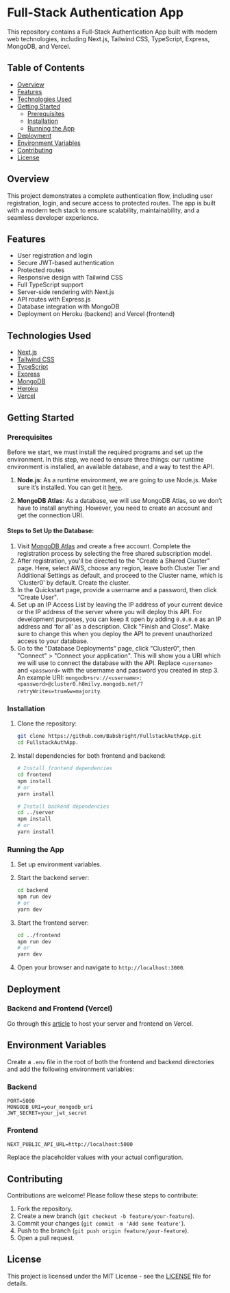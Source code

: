 # Full-Stack Authentication App

This repository contains a Full-Stack Authentication App built with modern web technologies, including Next.js, Tailwind CSS, TypeScript, Express, MongoDB, and Vercel.

## Table of Contents

- [Overview](#overview)
- [Features](#features)
- [Technologies Used](#technologies-used)
- [Getting Started](#getting-started)
  - [Prerequisites](#prerequisites)
  - [Installation](#installation)
  - [Running the App](#running-the-app)
- [Deployment](#deployment)
- [Environment Variables](#environment-variables)
- [Contributing](#contributing)
- [License](#license)

## Overview

This project demonstrates a complete authentication flow, including user registration, login, and secure access to protected routes. The app is built with a modern tech stack to ensure scalability, maintainability, and a seamless developer experience.

## Features

- User registration and login
- Secure JWT-based authentication
- Protected routes
- Responsive design with Tailwind CSS
- Full TypeScript support
- Server-side rendering with Next.js
- API routes with Express.js
- Database integration with MongoDB
- Deployment on Heroku (backend) and Vercel (frontend)

## Technologies Used

- [Next.js](https://nextjs.org/)
- [Tailwind CSS](https://tailwindcss.com/)
- [TypeScript](https://www.typescriptlang.org/)
- [Express](https://expressjs.com/)
- [MongoDB](https://www.mongodb.com/)
- [Heroku](https://www.heroku.com/)
- [Vercel](https://vercel.com/)

## Getting Started

### Prerequisites

Before we start, we must install the required programs and set up the environment. In this step, we need to ensure three things: our runtime environment is installed, an available database, and a way to test the API.

1. **Node.js**: As a runtime environment, we are going to use Node.js. Make sure it’s installed. You can get it [here](https://nodejs.org).

2. **MongoDB Atlas**: As a database, we will use MongoDB Atlas, so we don’t have to install anything. However, you need to create an account and get the connection URI.

#### Steps to Set Up the Database:

1. Visit [MongoDB Atlas](https://www.mongodb.com/cloud/atlas/register) and create a free account. Complete the registration process by selecting the free shared subscription model.
2. After registration, you'll be directed to the "Create a Shared Cluster" page. Here, select AWS, choose any region, leave both Cluster Tier and Additional Settings as default, and proceed to the Cluster name, which is 'Cluster0' by default. Create the cluster.
3. In the Quickstart page, provide a username and a password, then click "Create User".
4. Set up an IP Access List by leaving the IP address of your current device or the IP address of the server where you will deploy this API. For development purposes, you can keep it open by adding `0.0.0.0` as an IP address and ‘for all’ as a description. Click "Finish and Close". Make sure to change this when you deploy the API to prevent unauthorized access to your database.
5. Go to the "Database Deployments" page, click "Cluster0", then "Connect" > "Connect your application". This will show you a URI which we will use to connect the database with the API. Replace `<username>` and `<password>` with the username and password you created in step 3. An example URI: `mongodb+srv://<username>:<password>@cluster0.h8milvy.mongodb.net/?retryWrites=true&w=majority`.

### Installation

1. Clone the repository:

    ```bash
    git clone https://github.com/Babsbright/FullstackAuthApp.git
    cd FullstackAuthApp.
    ```

2. Install dependencies for both frontend and backend:

    ```bash
    # Install frontend dependencies
    cd frontend
    npm install
    # or
    yarn install

    # Install backend dependencies
    cd ../server
    npm install
    # or
    yarn install
    ```

### Running the App

1. Set up environment variables.

2. Start the backend server:

    ```bash
    cd backend
    npm run dev
    # or
    yarn dev
    ```

3. Start the frontend server:

    ```bash
    cd ../frontend
    npm run dev
    # or
    yarn dev
    ```

4. Open your browser and navigate to `http://localhost:3000`.

## Deployment

### Backend and Frontend (Vercel)
Go through this [article](https://vinyldavyl.medium.com/how-to-deploy-a-fullstack-nodejs-and-express-app-on-vercel-c79d433eeb6) to host your server and frontend on Vercel.


## Environment Variables

Create a `.env` file in the root of both the frontend and backend directories and add the following environment variables:

### Backend

```env
PORT=5000
MONGODB_URI=your_mongodb_uri
JWT_SECRET=your_jwt_secret
```

### Frontend

```env
NEXT_PUBLIC_API_URL=http://localhost:5000
```

Replace the placeholder values with your actual configuration.

## Contributing

Contributions are welcome! Please follow these steps to contribute:

1. Fork the repository.
2. Create a new branch (`git checkout -b feature/your-feature`).
3. Commit your changes (`git commit -m 'Add some feature'`).
4. Push to the branch (`git push origin feature/your-feature`).
5. Open a pull request.

## License

This project is licensed under the MIT License - see the [LICENSE](LICENSE) file for details.
